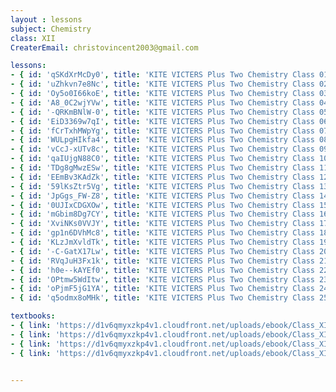 ```yaml
--- 
layout : lessons 
subject: Chemistry
class: XII
CreaterEmail: christovincent2003@gmail.com

lessons:
- { id: 'qSKdXrMcDy0', title: 'KITE VICTERS Plus Two Chemistry Class 01(First Bell-ഫസ്റ്റ് ബെല്‍)' }
- { id: 'uZhkvn7e8Nc', title: 'KITE VICTERS Plus Two Chemistry Class 02(First Bell-ഫസ്റ്റ് ബെല്‍)' }
- { id: 'Oy5o0I66koE', title: 'KITE VICTERS Plus Two Chemistry Class 03(First Bell-ഫസ്റ്റ് ബെല്‍)' }
- { id: 'A8_0C2wjYVw', title: 'KITE VICTERS Plus Two Chemistry Class 04(First Bell-ഫസ്റ്റ് ബെല്‍)' }
- { id: '-QRKmBNlW-0', title: 'KITE VICTERS Plus Two Chemistry Class 05(First Bell-ഫസ്റ്റ് ബെല്‍)' }
- { id: 'EiD3369w7qI', title: 'KITE VICTERS Plus Two Chemistry Class 06(First Bell-ഫസ്റ്റ് ബെല്‍)' }
- { id: 'fCrTxhMWpYg', title: 'KITE VICTERS Plus Two Chemistry Class 07(First Bell-ഫസ്റ്റ് ബെല്‍)' }
- { id: 'WULpgHIkfa4', title: 'KITE VICTERS Plus Two Chemistry Class 08(First Bell-ഫസ്റ്റ് ബെല്‍)' }
- { id: 'vCcJ-xUTv8c', title: 'KITE VICTERS Plus Two Chemistry Class 09(First Bell-ഫസ്റ്റ് ബെല്‍)' }
- { id: 'qaIUjgN88C0', title: 'KITE VICTERS Plus Two Chemistry Class 10(First Bell-ഫസ്റ്റ് ബെല്‍)' }
- { id: 'TDg8gMwzESw', title: 'KITE VICTERS Plus Two Chemistry Class 11(First Bell-ഫസ്റ്റ് ബെല്‍)' }
- { id: 'EEmBv3KAdZk', title: 'KITE VICTERS Plus Two Chemistry Class 12(First Bell-ഫസ്റ്റ് ബെല്‍)' }
- { id: '59lKsZtr5Vg', title: 'KITE VICTERS Plus Two Chemistry Class 13(First Bell-ഫസ്റ്റ് ബെല്‍)' }
- { id: 'JpGgs_FW-Z8', title: 'KITE VICTERS Plus Two Chemistry Class 14(First Bell-ഫസ്റ്റ് ബെല്‍)' }
- { id: '0UJIxCDGXOw', title: 'KITE VICTERS Plus Two Chemistry Class 15(First Bell-ഫസ്റ്റ് ബെല്‍)' }
- { id: 'mGbim8Dg7CY', title: 'KITE VICTERS Plus Two Chemistry Class 16(First Bell-ഫസ്റ്റ് ബെല്‍)' }
- { id: 'XviNKs0VVJY', title: 'KITE VICTERS Plus Two Chemistry Class 17(First Bell-ഫസ്റ്റ് ബെല്‍)' }
- { id: 'gp1n6DVhMc8', title: 'KITE VICTERS Plus Two Chemistry Class 18(First Bell-ഫസ്റ്റ് ബെല്‍)' }
- { id: 'KLzJmXvldTk', title: 'KITE VICTERS Plus Two Chemistry Class 19(First Bell-ഫസ്റ്റ് ബെല്‍)' }
- { id: '-C-GatX17Lw', title: 'KITE VICTERS Plus Two Chemistry Class 20(First Bell-ഫസ്റ്റ് ബെല്‍)' }
- { id: 'RVqJuH3Fx1k', title: 'KITE VICTERS Plus Two Chemistry Class 21(First Bell-ഫസ്റ്റ് ബെല്‍)' }
- { id: 'h0e--kAYEf0', title: 'KITE VICTERS Plus Two Chemistry Class 22(First Bell-ഫസ്റ്റ് ബെല്‍)' }
- { id: 'OPtmw5WdItw', title: 'KITE VICTERS Plus Two Chemistry Class 23(First Bell-ഫസ്റ്റ് ബെല്‍)' }
- { id: 'oPjmF5jG1YA', title: 'KITE VICTERS Plus Two Chemistry Class 24(First Bell-ഫസ്റ്റ് ബെല്‍)' }
- { id: 'q5odmx8oMHk', title: 'KITE VICTERS Plus Two Chemistry Class 25(First Bell-ഫസ്റ്റ് ബെല്‍)' }

textbooks:
- { link: 'https://d1v6qmyxzkp4v1.cloudfront.net/uploads/ebook/Class_XII/Chemistry/Chemistry_1.pdf', title: 'Chemistry Part -1' , medium: 'English' }
- { link: 'https://d1v6qmyxzkp4v1.cloudfront.net/uploads/ebook/Class_XII/Chemistry/Chemistry_2.pdf', title: 'Chemistry Part -2' , medium: 'English' }
- { link: 'https://d1v6qmyxzkp4v1.cloudfront.net/uploads/ebook/Class_XII/MAL_MED/Chemistry%20Part_I.pdf', title: 'Chemistry Part -1' , medium: 'Malayalam' }
- { link: 'https://d1v6qmyxzkp4v1.cloudfront.net/uploads/ebook/Class_XII/MAL_MED/Chemistry%20Part_II.pdf', title: 'Chemistry Part -2' , medium: 'Malayalam' }


--- 
```

